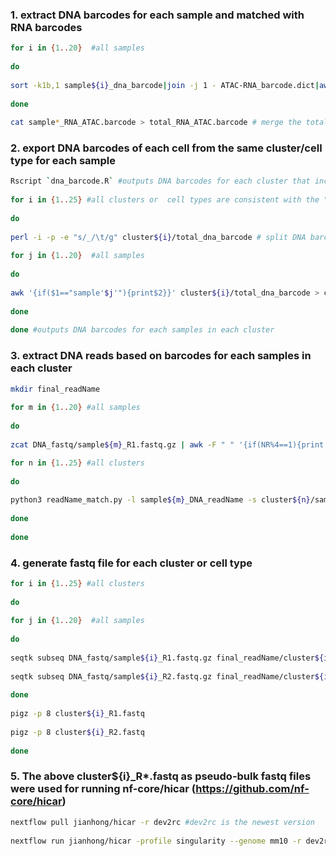 ### 1. extract DNA barcodes for each sample and matched with RNA barcodes
```bash
for i in {1..20}  #all samples 
  
do
  
sort -k1b,1 sample${i}_dna_barcode|join -j 1 - ATAC-RNA_barcode.dict|awk '{print"sample'$i'_"$2"\tsample'$i'_"$1}' OFS='\t' > sample${i}_RNA_ATAC.barcode # the 1st column is RNA barcode and 2nd column is matched DNA barcode  
  
done  
  
cat sample*_RNA_ATAC.barcode > total_RNA_ATAC.barcode # merge the total samples together that are used in the 'dna_barcode.R' script  
```
  
### 2. export DNA barcodes of each cell from the same cluster/cell type for each sample
```bash
Rscript `dna_barcode.R` #outputs DNA barcodes for each cluster that includes mixed samples  
  
for i in {1..25} #all clusters or  cell types are consistent with the "cluster_list" in "dna_barcode.R"  
  
do
  
perl -i -p -e "s/_/\t/g" cluster${i}/total_dna_barcode # split DNA barcode lines: 1st column is sampleID and 2nd column is DNA barcodes  
  
for j in {1..20}  #all samples  
  
do
  
awk '{if($1=="sample'$j'"){print$2}}' cluster${i}/total_dna_barcode > cluster${i}/sample${j}_barcode.txt  
  
done  
  
done #outputs DNA barcodes for each samples in each cluster  
```
  
### 3. extract DNA reads based on barcodes for each samples in each cluster
```bash
mkdir final_readName  
  
for m in {1..20} #all samples  
  
do
  
zcat DNA_fastq/sample${m}_R1.fastq.gz | awk -F " " '{if(NR%4==1){print $1}}' > sample${m}_DNA_readName #extract all read names from read1 fastq file 

for n in {1..25} #all clusters  
  
do
  
python3 readName_match.py -l sample${m}_DNA_readName -s cluster${n}/sample${m}_barcode.txt -o final_readName/cluster${n}_sample${m}_readName  
  
done  
  
done  
```
  
### 4. generate fastq file for each cluster or cell type
```bash
for i in {1..25} #all clusters  
  
do
  
for j in {1..20}  #all samples  
  
do
  
seqtk subseq DNA_fastq/sample${i}_R1.fastq.gz final_readName/cluster${i}_sample${j}_readName >> cluster${i}_R1.fastq  
  
seqtk subseq DNA_fastq/sample${i}_R2.fastq.gz final_readName/cluster${i}_sample${j}_readName >> cluster${i}_R2.fastq  
  
done  
  
pigz -p 8 cluster${i}_R1.fastq  
  
pigz -p 8 cluster${i}_R2.fastq  
  
done  
```
  
### 5. The above cluster${i}_R*.fastq as pseudo-bulk fastq files were used for running nf-core/hicar (https://github.com/nf-core/hicar)
```bash
nextflow pull jianhong/hicar -r dev2rc #dev2rc is the newest version  
  
nextflow run jianhong/hicar -profile singularity --genome mm10 -r dev2rc --input samplesheet.csv --skip_fastqc --skip_cutadapt --outdir result --skip_interactions --skip_tads --skip_diff_analysis --skip_peak_qc --skip_igv --skip_trackhub --skip_circos --pairtools_parse_version parse2 -resume
```  

